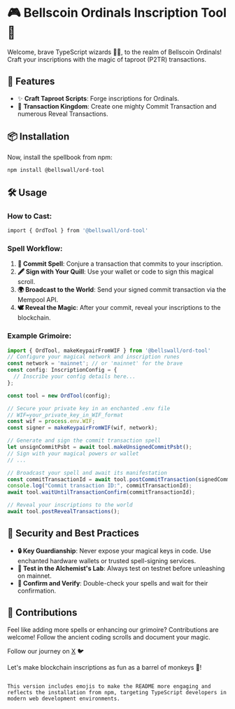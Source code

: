 
# 🎮 Bellscoin Ordinals Inscription Tool 🐉

Welcome, brave TypeScript wizards 🧙‍♂️, to the realm of Bellscoin Ordinals! Craft your inscriptions with the magic of taproot (P2TR) transactions.

## 🚀 Features

- ✨ **Craft Taproot Scripts**: Forge inscriptions for Ordinals.
- 🏰 **Transaction Kingdom**: Create one mighty Commit Transaction and numerous Reveal Transactions.

## 📦 Installation

Now, install the spellbook from npm:

```bash
npm install @bellswall/ord-tool
```

## 🛠️ Usage

### How to Cast:

```bash
import { OrdTool } from '@bellswall/ord-tool'
```

### Spell Workflow:

1. **🔮 Commit Spell**: Conjure a transaction that commits to your inscription.
2. **🖋️ Sign with Your Quill**: Use your wallet or code to sign this magical scroll.
3. **🌍 Broadcast to the World**: Send your signed commit transaction via the Mempool API.
4. **🕊️ Reveal the Magic**: After your commit, reveal your inscriptions to the blockchain.

### Example Grimoire:

```typescript
import { OrdTool, makeKeypairFromWIF } from '@bellswall/ord-tool'
// Configure your magical network and inscription runes
const network = 'mainnet'; // or 'mainnet' for the brave
const config: InscriptionConfig = {
  // Inscribe your config details here...
};

const tool = new OrdTool(config);

// Secure your private key in an enchanted .env file
// WIF=your_private_key_in_WIF_format
const wif = process.env.WIF;
const signer = makeKeypairFromWIF(wif, network);

// Generate and sign the commit transaction spell
let unsignCommitPsbt = await tool.makeUnsignedCommitPsbt();
// Sign with your magical powers or wallet
// ...

// Broadcast your spell and await its manifestation
const commitTransactionId = await tool.postCommitTransaction(signedCommitPsbt);
console.log("Commit transaction ID:", commitTransactionId);
await tool.waitUntilTransactionConfirm(commitTransactionId);

// Reveal your inscriptions to the world
await tool.postRevealTransactions();
```

## 🔐 Security and Best Practices

- **🔒 Key Guardianship**: Never expose your magical keys in code. Use enchanted hardware wallets or trusted spell-signing services.
- **🧪 Test in the Alchemist's Lab**: Always test on testnet before unleashing on mainnet.
- **👀 Confirm and Verify**: Double-check your spells and wait for their confirmation.

## 🤝 Contributions

Feel like adding more spells or enhancing our grimoire? Contributions are welcome! Follow the ancient coding scrolls and document your magic.

Follow our journey on [X](https://x.com/BitcoinIndexer) 🐦

Let's make blockchain inscriptions as fun as a barrel of monkeys 🐒! 
```

This version includes emojis to make the README more engaging and reflects the installation from npm, targeting TypeScript developers in modern web development environments.